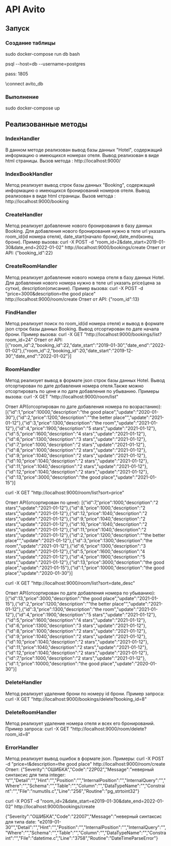 # API Avito 

## Запуск
### Создание таблицы
sudo docker-compose run db bash

psql --host=db --username=postgres

pass: 1805

\connect avito_db

### Выполнение
sudo docker-compose up 

## Реализованные методы

### IndexHandler

В данном методе реализован вывод базы данных "Hotel", содержащий информацию о имеющихся номерах отеля. Вывод реализован в виде html страницы. Вызов метода : http://localhost:9000/

### IndexBookHandler

Метод реализует вывод строк базы данных "Booking", содержащий информацию о имеющихся бронирований номеров отеля. Вывод реализован в виде html страницы. Вызов метода : http://localhost:9000/booking

### CreateHandler

Метод реализует добавление нового бронирования в базу данных Booking. Для добавления нового бронирования нужно в теле url указать room_id(id номера отеля), date_start(начало брони),date_end(конец брони). Пример вызова: curl -X POST -d "room_id=2&date_start=2019-01-30&date_end=2022-01-02" http://localhost:9000/bookings/create
Ответ от API: {"booking_id":22}

### CreateRoomHandler
Метод реализует добавление нового номера отеля в базу данных Hotel. Для добавления нового номера нужно в теле url указать price(цена за сутки), description(описание). Пример вызова: curl -X POST -d "price=3000&description=the good place" http://localhost:9000/room/create
Ответ от API: {"room_id":13}

### FindHandler
Метод реализует поиск по room_id(id номера отеля) и вывод в формате json строк базы данных Booking. Вывод отсортирован по дате начала брони. Пример вызова:  curl -X GET "http://localhost:9000/bookings/list?room_id=24"
Ответ от API: [{"room_id":2,"booking_id":22,"date_start":"2019-01-30","date_end":"2022-01-02"},{"room_id":2,"booking_id":20,"date_start":"2019-12-30","date_end":"2022-01-02"}]

### RoomHandler
Метод реализует вывод в формате json строк базы данных Hotel. Вывод отсортирован по дате добавления номера отеля.Также можно отсортировать по цене и по дате добавления по убыванию.
Примеры вызова:
curl -X GET "http://localhost:9000/room/list"

Ответ API(отсортирован по дате добавления номера по возрастанию): 
[{"id":1,"price":10000,"description":"the good place","update":"2020-01-30"},{"id":2,"price":1200,"description":"\"the better place\"","update":"2021-01-12"},{"id":3,"price":1300,"description":"the room","update":"2021-01-12"},{"id":4,"price":1900,"description":"5 stars","update":"2021-01-12"},{"id":5,"price":1600,"description":"4 stars","update":"2021-01-12"},{"id":6,"price":1300,"description":"3 stars","update":"2021-01-12"},{"id":7,"price":1000,"description":"2 stars","update":"2021-01-12"},{"id":8,"price":1000,"description":"2 stars","update":"2021-01-12"},{"id":9,"price":1040,"description":"2 stars","update":"2021-01-12"},{"id":10,"price":1040,"description":"2 stars","update":"2021-01-12"},{"id":11,"price":1040,"description":"2 stars","update":"2021-01-12"},{"id":12,"price":1040,"description":"2 stars","update":"2021-01-12"},{"id":13,"price":3000,"description":"the good place","update":"2021-01-15"}]

curl -X GET "http://localhost:9000/room/list?sort=price"

Ответ API(отсортирован по цене):
[{"id":7,"price":1000,"description":"2 stars","update":"2021-01-12"},{"id":8,"price":1000,"description":"2 stars","update":"2021-01-12"},{"id":12,"price":1040,"description":"2 stars","update":"2021-01-12"},{"id":9,"price":1040,"description":"2 stars","update":"2021-01-12"},{"id":10,"price":1040,"description":"2 stars","update":"2021-01-12"},{"id":11,"price":1040,"description":"2 stars","update":"2021-01-12"},{"id":2,"price":1200,"description":"\"the better place\"","update":"2021-01-12"},{"id":3,"price":1300,"description":"the room","update":"2021-01-12"},{"id":6,"price":1300,"description":"3 stars","update":"2021-01-12"},{"id":5,"price":1600,"description":"4 stars","update":"2021-01-12"},{"id":4,"price":1900,"description":"5 stars","update":"2021-01-12"},{"id":13,"price":3000,"description":"the good place","update":"2021-01-15"},{"id":1,"price":10000,"description":"the good place","update":"2020-01-30"}]

curl -X GET "http://localhost:9000/room/list?sort=date_desc"

Ответ API(отсортирован по дате добавления номера по убыванию): 
[{"id":13,"price":3000,"description":"the good place","update":"2021-01-15"},{"id":2,"price":1200,"description":"\"the better place\"","update":"2021-01-12"},{"id":3,"price":1300,"description":"the room","update":"2021-01-12"},{"id":4,"price":1900,"description":"5 stars","update":"2021-01-12"},{"id":5,"price":1600,"description":"4 stars","update":"2021-01-12"},{"id":6,"price":1300,"description":"3 stars","update":"2021-01-12"},{"id":8,"price":1000,"description":"2 stars","update":"2021-01-12"},{"id":9,"price":1040,"description":"2 stars","update":"2021-01-12"},{"id":10,"price":1040,"description":"2 stars","update":"2021-01-12"},{"id":11,"price":1040,"description":"2 stars","update":"2021-01-12"},{"id":12,"price":1040,"description":"2 stars","update":"2021-01-12"},{"id":7,"price":1000,"description":"2 stars","update":"2021-01-12"},{"id":1,"price":10000,"description":"the good place","update":"2020-01-30"}]

### DeleteHandler
Метод реализует удаление брони по номеру id брони.
Пример запроса: curl -X GET "http://localhost:9000/bookings/delete?booking_id=8"

### DeleteRoomHandler
Метод реализует удаление номера отеля и всех его бронирований.
Пример запроса: curl -X GET "http://localhost:9000/room/delete?room_id=8"

### ErrorHandler
Метод реализует вывод ошибок в формате json.
Примеры: curl -X POST -d "price=t&description=the good place" http://localhost:9000/room/create
Ответ: {"Severity":"ОШИБКА","Code":"22P02","Message":"неверный синтаксис для типа integer: \"t\"","Detail":"","Hint":"","Position":"","InternalPosition":"","InternalQuery":"","Where":"","Schema":"","Table":"","Column":"","DataTypeName":"","Constraint":"","File":"numutils.c","Line":"256","Routine":"pg_strtoint32"}

 curl -X POST -d "room_id=2&date_start=е2019-01-30&date_end=2022-01-02" http://localhost:9000/bookings/create

{"Severity":"ОШИБКА","Code":"22007","Message":"неверный синтаксис для типа date: \"е2019-01-30\"","Detail":"","Hint":"","Position":"","InternalPosition":"","InternalQuery":"","Where":"","Schema":"","Table":"","Column":"","DataTypeName":"","Constraint":"","File":"datetime.c","Line":"3758","Routine":"DateTimeParseError"}
